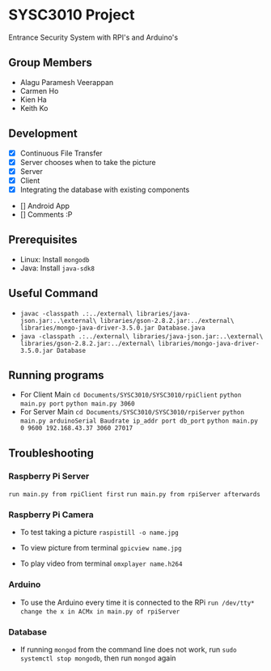 # SYSC3010 Project
Entrance Security System with RPI's and Arduino's

## Group Members
- Alagu Paramesh Veerappan
- Carmen Ho
- Kien Ha
- Keith Ko

## Development
- [x] Continuous File Transfer
- [x] Server chooses when to take the picture
- [x] Server
- [x] Client
- [x] Integrating the database with existing components
- [] Android App
- [] Comments :P

## Prerequisites

* Linux: Install `mongodb`
* Java: Install `java-sdk8`

## Useful Command

* `javac -classpath .:../external\ libraries/java-json.jar:..\external\
  libraries/gson-2.8.2.jar:../external\
  libraries/mongo-java-driver-3.5.0.jar Database.java`
* `java -classpath .:../external\ libraries/java-json.jar:..\external\ 
  libraries/gson-2.8.2.jar:../external\
  libraries/mongo-java-driver-3.5.0.jar Database`

## Running programs
* For Client Main
`cd Documents/SYSC3010/SYSC3010/rpiClient`
`python main.py port`
`python main.py 3060`
* For Server Main
`cd Documents/SYSC3010/SYSC3010/rpiServer`
`python main.py arduinoSerial Baudrate ip_addr port db_port`
`python main.py 0 9600 192.168.43.37 3060 27017`

## Troubleshooting
### Raspberry Pi Server
`run main.py from rpiClient first`
`run main.py from rpiServer afterwards`

### Raspberry Pi Camera

* To test taking a picture
`raspistill -o name.jpg`

* To view picture from terminal
`gpicview name.jpg`

* To play video from terminal
`omxplayer name.h264`

### Arduino
* To use the Arduino every time it is connected to the RPi
`run /dev/tty*`
`change the x in ACMx in main.py of rpiServer`

### Database
* If running `mongod` from the command line does not work, run `sudo
  systemctl stop mongodb`, then run `mongod` again
